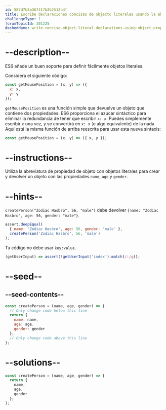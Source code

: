 ```yaml
---
id: 587d7b8a367417b2b2512b4f
title: Escribe declaraciones concisas de objecto literales usando la abreviatura de propiedad de objeto
challengeType: 1
forumTopicId: 301225
dashedName: write-concise-object-literal-declarations-using-object-property-shorthand
---
```


# --description--

ES6 añade un buen soporte para definir fácilmente objetos literales.

Considera el siguiente código:

```js
const getMousePosition = (x, y) => ({
  x: x,
  y: y
});
```

`getMousePosition` es una función simple que devuelve un objeto que contiene dos propiedades. ES6 proporciona el azúcar sintáctico para eliminar la redundancia de tener que escribir `x: x`. Puedes simplemente escribir `x` una vez, y se convertirá en `x: x` (o algo equivalente) de la nada. Aquí está la misma función de arriba reescrita para usar esta nueva sintaxis:

```js
const getMousePosition = (x, y) => ({ x, y });
```

# --instructions--

Utiliza la abreviatura de propiedad de objeto con objetos literales para crear y devolver un objeto con las propiedades `name`, `age` y `gender`.

# --hints--

`createPerson("Zodiac Hasbro", 56, "male")` debe devolver `{name: "Zodiac Hasbro", age: 56, gender: "male"}`.

```js
assert.deepEqual(
  { name: 'Zodiac Hasbro', age: 56, gender: 'male' },
  createPerson('Zodiac Hasbro', 56, 'male')
);
```

Tu código no debe usar `key:value`.

```js
(getUserInput) => assert(!getUserInput('index').match(/:/g));
```

# --seed--

## --seed-contents--

```js
const createPerson = (name, age, gender) => {
  // Only change code below this line
  return {
    name: name,
    age: age,
    gender: gender
  };
  // Only change code above this line
};
```

# --solutions--

```js
const createPerson = (name, age, gender) => {
  return {
    name,
    age,
    gender
  };
};
```
